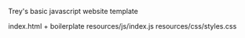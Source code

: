 Trey's basic javascript website template


index.html + boilerplate
resources/js/index.js 
resources/css/styles.css
